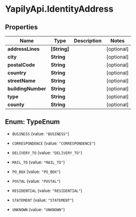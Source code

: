 # YapilyApi.IdentityAddress

## Properties

Name | Type | Description | Notes
------------ | ------------- | ------------- | -------------
**addressLines** | **[String]** |  | [optional] 
**city** | **String** |  | [optional] 
**postalCode** | **String** |  | [optional] 
**country** | **String** |  | [optional] 
**streetName** | **String** |  | [optional] 
**buildingNumber** | **String** |  | [optional] 
**type** | **String** |  | [optional] 
**county** | **String** |  | [optional] 



## Enum: TypeEnum


* `BUSINESS` (value: `"BUSINESS"`)

* `CORRESPONDENCE` (value: `"CORRESPONDENCE"`)

* `DELIVERY_TO` (value: `"DELIVERY_TO"`)

* `MAIL_TO` (value: `"MAIL_TO"`)

* `PO_BOX` (value: `"PO_BOX"`)

* `POSTAL` (value: `"POSTAL"`)

* `RESIDENTIAL` (value: `"RESIDENTIAL"`)

* `STATEMENT` (value: `"STATEMENT"`)

* `UNKNOWN` (value: `"UNKNOWN"`)




